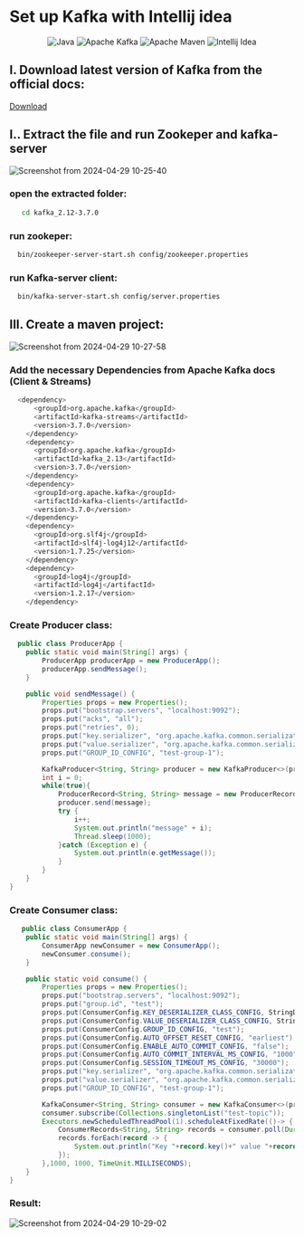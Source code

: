 # Set up Kafka with Intellij idea

<div align="center">

![Java](https://img.shields.io/badge/Java-ED8B00?style=for-the-badge&logo=openjdk&logoColor=white)
![Apache Kafka](https://img.shields.io/badge/Apache%20Kafka-000?style=for-the-badge&logo=apachekafka)
![Apache Maven](https://img.shields.io/badge/Apache%20Maven-C71A36?style=for-the-badge&logo=Apache%20Maven&logoColor=white)
![Intellij Idea](https://img.shields.io/badge/IntelliJ_IDEA-000000.svg?style=for-the-badge&logo=intellij-idea&logoColor=white)
</div>

## I. Download latest version of Kafka from the official docs:
<a href="https://kafka.apache.org/downloads">Download</a>

## I.. Extract the file and run Zookeper and kafka-server
![Screenshot from 2024-04-29 10-25-40](https://github.com/Marouane-Elgoumiri/kafka_initiation/assets/96888594/3b81fe56-6737-447a-9cc9-a969c1283723)

### open the extracted folder:
```bash
   cd kafka_2.12-3.7.0
```

### run zookeper:
```bash
  bin/zookeeper-server-start.sh config/zookeeper.properties
```
### run Kafka-server client:

```bash
  bin/kafka-server-start.sh config/server.properties
```
## III. Create a maven project:

![Screenshot from 2024-04-29 10-27-58](https://github.com/Marouane-Elgoumiri/kafka_initiation/assets/96888594/c8084f3b-6c45-43b7-94cc-c9ffd38474d2)


### Add the necessary Dependencies from Apache Kafka docs (Client & Streams)

```bash
  <dependency>
      <groupId>org.apache.kafka</groupId>
      <artifactId>kafka-streams</artifactId>
      <version>3.7.0</version>
    </dependency>
    <dependency>
      <groupId>org.apache.kafka</groupId>
      <artifactId>kafka_2.13</artifactId>
      <version>3.7.0</version>
    </dependency>
    <dependency>
      <groupId>org.apache.kafka</groupId>
      <artifactId>kafka-clients</artifactId>
      <version>3.7.0</version>
    </dependency>
    <dependency>
      <groupId>org.slf4j</groupId>
      <artifactId>slf4j-log4j12</artifactId>
      <version>1.7.25</version>
    </dependency>
    <dependency>
      <groupId>log4j</groupId>
      <artifactId>log4j</artifactId>
      <version>1.2.17</version>
    </dependency>
```
### Create Producer class:
```java
  public class ProducerApp {
    public static void main(String[] args) {
        ProducerApp producerApp = new ProducerApp();
        producerApp.sendMessage();
    }

    public void sendMessage() {
        Properties props = new Properties();
        props.put("bootstrap.servers", "localhost:9092");
        props.put("acks", "all");
        props.put("retries", 0);
        props.put("key.serializer", "org.apache.kafka.common.serialization.StringSerializer");
        props.put("value.serializer", "org.apache.kafka.common.serialization.StringSerializer");
        props.put("GROUP_ID_CONFIG", "test-group-1");

        KafkaProducer<String, String> producer = new KafkaProducer<>(props);
        int i = 0;
        while(true){
            ProducerRecord<String, String> message = new ProducerRecord<>("test-topic", Integer.toString(i));
            producer.send(message);
            try {
                i++;
                System.out.println("message" + i);
                Thread.sleep(1000);
            }catch (Exception e) {
                System.out.println(e.getMessage());
            }
        }
    }
}
```

### Create Consumer class:

```java
   public class ConsumerApp {
    public static void main(String[] args) {
        ConsumerApp newConsumer = new ConsumerApp();
        newConsumer.consume();
    }

    public static void consume() {
        Properties props = new Properties();
        props.put("bootstrap.servers", "localhost:9092");
        props.put("group.id", "test");
        props.put(ConsumerConfig.KEY_DESERIALIZER_CLASS_CONFIG, StringDeserializer.class.getName());
        props.put(ConsumerConfig.VALUE_DESERIALIZER_CLASS_CONFIG, StringDeserializer.class.getName());
        props.put(ConsumerConfig.GROUP_ID_CONFIG, "test");
        props.put(ConsumerConfig.AUTO_OFFSET_RESET_CONFIG, "earliest");
        props.put(ConsumerConfig.ENABLE_AUTO_COMMIT_CONFIG, "false");
        props.put(ConsumerConfig.AUTO_COMMIT_INTERVAL_MS_CONFIG, "1000");
        props.put(ConsumerConfig.SESSION_TIMEOUT_MS_CONFIG, "30000");
        props.put("key.serializer", "org.apache.kafka.common.serialization.StringSerializer");
        props.put("value.serializer", "org.apache.kafka.common.serialization.StringSerializer");
        props.put("GROUP_ID_CONFIG", "test-group-1");

        KafkaConsumer<String, String> consumer = new KafkaConsumer<>(props);
        consumer.subscribe(Collections.singletonList("test-topic"));
        Executors.newScheduledThreadPool(1).scheduleAtFixedRate(()-> {
            ConsumerRecords<String, String> records = consumer.poll(Duration.ofMillis(1000));
            records.forEach(record -> {
                System.out.println("Key "+record.key()+" value "+record.value()+" topic:"+record.topic());
            });
        },1000, 1000, TimeUnit.MILLISECONDS);
    }
}
```

### Result:
![Screenshot from 2024-04-29 10-29-02](https://github.com/Marouane-Elgoumiri/kafka_initiation/assets/96888594/2e038c58-140f-4358-9ddc-ca89a6950fd0)

        
  
